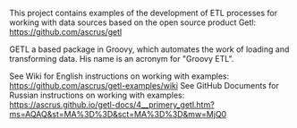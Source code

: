 This project contains examples of the development of ETL processes for working with data sources based on the open source product Getl: https://github.com/ascrus/getl

GETL a based package in Groovy, which automates the work of loading and transforming data. His name is an acronym for "Groovy ETL".

See Wiki for English instructions on working with examples: https://github.com/ascrus/getl-examples/wiki
See GitHub Documents for Russian instructions on working with examples: https://ascrus.github.io/getl-docs/4__primery_getl.htm?ms=AQAQ&st=MA%3D%3D&sct=MA%3D%3D&mw=MjQ0


